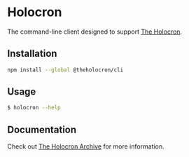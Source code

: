 # Holocron

The command-line client designed to support [The Holocron](http://docs.theholocron.dev).

## Installation

```bash
npm install --global @theholocron/cli
```

## Usage

```bash
$ holocron --help
```

## Documentation

Check out [The Holocron Archive](https://docs.theholocron.dev/projects/holocron/) for more information.
